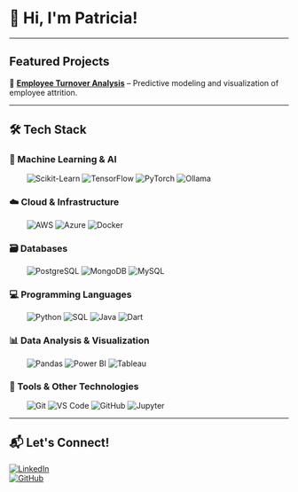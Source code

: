 # 👋 Hi, I'm Patricia!  

---

## Featured Projects  

📌 **[Employee Turnover Analysis](https://github.com/patricia-blazquez/Employee-Turnover-ML)** – Predictive modeling and visualization of employee attrition.  

<!--
 *More projects on my GitHub!*  
-->

---

## 🛠️ Tech Stack  

### 🤖 Machine Learning & AI  
&nbsp;&nbsp;&nbsp;&nbsp;&nbsp;&nbsp;&nbsp;&nbsp;![Scikit-Learn](https://img.shields.io/badge/Scikit%20Learn-Machine%20Learning-blue?style=flat&logo=scikitlearn)  ![TensorFlow](https://img.shields.io/badge/TensorFlow-Machine%20Learning-blue?style=flat&logo=tensorflow)  ![PyTorch](https://img.shields.io/badge/PyTorch-Machine%20Learning-red?style=flat&logo=pytorch)  ![Ollama](https://img.shields.io/badge/Ollama-LLM-orange?style=flat) 

### ☁️ Cloud & Infrastructure  
&nbsp;&nbsp;&nbsp;&nbsp;&nbsp;&nbsp;&nbsp;&nbsp;![AWS](https://img.shields.io/badge/AWS-Cloud-orange?style=flat&logo=amazonaws)  ![Azure](https://img.shields.io/badge/Azure-Cloud-blue?style=flat&logo=microsoftazure)  ![Docker](https://img.shields.io/badge/Docker-Containerization-blue?style=flat&logo=docker)  

### 🗃️ Databases  
&nbsp;&nbsp;&nbsp;&nbsp;&nbsp;&nbsp;&nbsp;&nbsp;![PostgreSQL](https://img.shields.io/badge/PostgreSQL-Database-blue?style=flat&logo=postgresql)  ![MongoDB](https://img.shields.io/badge/MongoDB-Database-green?style=flat&logo=mongodb)  ![MySQL](https://img.shields.io/badge/MySQL-Database-blue?style=flat&logo=mysql)  

### 💻 Programming Languages  
&nbsp;&nbsp;&nbsp;&nbsp;&nbsp;&nbsp;&nbsp;&nbsp;![Python](https://img.shields.io/badge/Python-Programming-blue?style=flat&logo=python)  ![SQL](https://img.shields.io/badge/SQL-Database-blue?style=flat&logo=postgresql)  ![Java](https://img.shields.io/badge/Java-Programming-blue?style=flat&logo=java)  ![Dart](https://img.shields.io/badge/Dart-Programming-blue?style=flat&logo=dart)  

### 📊 Data Analysis & Visualization  
&nbsp;&nbsp;&nbsp;&nbsp;&nbsp;&nbsp;&nbsp;&nbsp;![Pandas](https://img.shields.io/badge/Pandas-Data%20Analysis-blue?style=flat&logo=pandas)  ![Power BI](https://img.shields.io/badge/Power%20BI-Visualization-yellow?style=flat&logo=powerbi)  ![Tableau](https://img.shields.io/badge/Tableau-Visualization-orange?style=flat&logo=tableau)

### 🔧 Tools & Other Technologies  
&nbsp;&nbsp;&nbsp;&nbsp;&nbsp;&nbsp;&nbsp;&nbsp;![Git](https://img.shields.io/badge/Git-Tools-orange?style=flat&logo=git)  ![VS Code](https://img.shields.io/badge/VS%20Code-Editor-blue?style=flat&logo=visualstudiocode)  ![GitHub](https://img.shields.io/badge/GitHub-Tools-black?style=flat&logo=github)  ![Jupyter](https://img.shields.io/badge/Jupyter-Notebook-blue?style=flat&logo=jupyter) 


---

## 📬 Let's Connect!  

[![LinkedIn](https://img.shields.io/badge/LinkedIn-Connect-blue?style=flat&logo=linkedin)](https://linkedin.com/in/patriciablazquezgarcia)  
[![GitHub](https://img.shields.io/badge/GitHub-Profile-black?style=flat&logo=github)](https://github.com/patricia-blazquez)  
